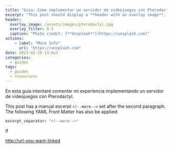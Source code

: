 ```yaml
---
title: "Guía: Cómo implementar un servidor de videojuegos con Pterodactyl"
excerpt: "This post should display a **header with an overlay image**, if the theme supports it."
header:
  overlay_image: /assets/images/pterodactyl.jpg
  overlay_filter: 0.5
  caption: "Photo credit: [**Unsplash**](https://unsplash.com)"
actions:
    - label: "More Info"
      url: "https://unsplash.com"
date: 2023-02-20 13:0s3
categories:
  - guides
tags:
  - guides
  - resourcess
---
```


En esta guía intentaré comentar mi experiencia implementando un servidor de videojuegos con Pterodactyl.

<!--more-->

This post has a manual excerpt `<!--more-->` set after the second paragraph. The following YAML Front Matter has also be applied:

```yaml
excerpt_separator: "<!--more-->"
```

If 

[http://url-you-want-linked](Ejemplo)